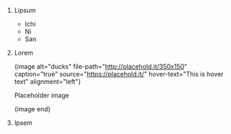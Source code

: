 1.  Lipsum

    *   Ichi
    *   Ni
    *   San

2.  Lorem

    {image alt="ducks" file-path="http://placehold.it/350x150" caption="true" source="https://placehold.it/" hover-text="This is hover text" alignment="left"}

    Placeholder image

    {image end}

3.  Ipsem
